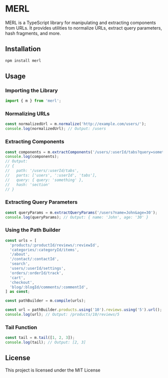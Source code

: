 # MERL

MERL is a TypeScript library for manipulating and extracting components from URLs. It provides utilities to normalize URLs, extract query parameters, hash fragments, and more.

## Installation

```sh
npm install merl
```

## Usage

### Importing the Library

```ts
import { m } from 'merl';
```

### Normalizing URLs

```ts
const normalizedUrl = m.normalize('http://example.com/users/');
console.log(normalizedUrl); // Output: /users
```

### Extracting Components

```ts
const components = m.extractComponents('/users/:userId/tabs?query=something#section');
console.log(components);
// Output:
// {
//   path: '/users/:userId/tabs',
//   parts: ['users', ':userId', 'tabs'],
//   query: { query: 'something' },
//   hash: 'section'
// }
```

### Extracting Query Parameters

```ts
const queryParams = m.extractQueryParams('/users?name=John&age=30');
console.log(queryParams); // Output: { name: 'John', age: '30' }
```

### Using the Path Builder

```ts
const urls = [
  'products/:productId/reviews/:reviewId',
  'categories/:categoryId/items',
  '/about',
  '/contact/:contactId',
  'search',
  'users/:userId/settings',
  'orders/:orderId/track',
  'cart',
  'checkout',
  'blog/:blogId/comments/:commentId',
] as const;

const pathBuilder = m.compile(urls);

const url = pathBuilder.products.using('10').reviews.using('5').url();
console.log(url); // Output: /products/10/reviews/5
```

### Tail Function

```ts
const tail = m.tail([1, 2, 3]);
console.log(tail); // Output: [2, 3]
```

## License

This project is licensed under the MIT License